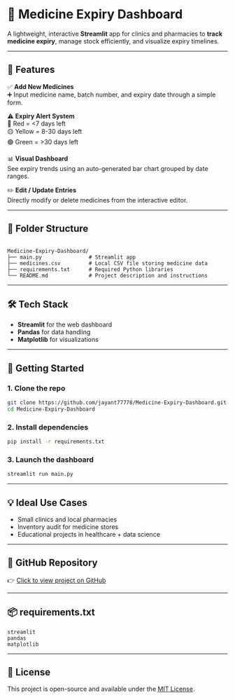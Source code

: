 
# 💊 Medicine Expiry Dashboard

A lightweight, interactive **Streamlit** app for clinics and pharmacies to **track medicine expiry**, manage stock efficiently, and visualize expiry timelines.

---

## 🚀 Features

✅ **Add New Medicines**  
➕ Input medicine name, batch number, and expiry date through a simple form.

⚠️ **Expiry Alert System**  
🔴 Red = <7 days left  
🟡 Yellow = 8-30 days left  
🟢 Green = >30 days left

📊 **Visual Dashboard**  
See expiry trends using an auto-generated bar chart grouped by date ranges.

✏️ **Edit / Update Entries**  
Directly modify or delete medicines from the interactive editor.

---

## 📁 Folder Structure

```

Medicine-Expiry-Dashboard/
├── main.py               # Streamlit app
├── medicines.csv         # Local CSV file storing medicine data
├── requirements.txt      # Required Python libraries
└── README.md             # Project description and instructions

````

---

## 🛠️ Tech Stack

- **Streamlit** for the web dashboard  
- **Pandas** for data handling  
- **Matplotlib** for visualizations  

---

## 🔧 Getting Started

### 1. Clone the repo

```bash
git clone https://github.com/jayant77778/Medicine-Expiry-Dashboard.git
cd Medicine-Expiry-Dashboard
````

### 2. Install dependencies

```bash
pip install -r requirements.txt
```

### 3. Launch the dashboard

```bash
streamlit run main.py
```

---

## 💡 Ideal Use Cases

* Small clinics and local pharmacies
* Inventory audit for medicine stores
* Educational projects in healthcare + data science

---

## 🔗 GitHub Repository

👉 [Click to view project on GitHub](https://github.com/jayant77778/Medicine-Expiry-Dashboard)

---

## 📦 requirements.txt

```
streamlit
pandas
matplotlib
```

---

## 📌 License

This project is open-source and available under the [MIT License](LICENSE).

```


